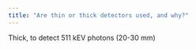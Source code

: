 ```yaml
---
title: "Are thin or thick detectors used, and why?"
---
```

Thick, to detect 511 kEV photons (20-30 mm)

